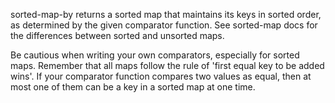 sorted-map-by returns a sorted map that maintains its keys in sorted
order, as determined by the given comparator function.  See sorted-map
docs for the differences between sorted and unsorted maps.

Be cautious when writing your own comparators, especially for sorted
maps.  Remember that all maps follow the rule of 'first equal key to
be added wins'.  If your comparator function compares two values as
equal, then at most one of them can be a key in a sorted map at one
time.
